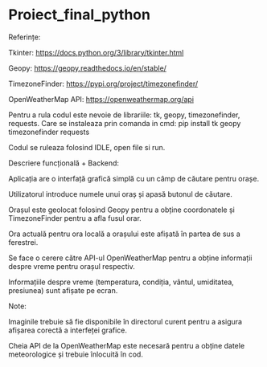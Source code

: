 # Proiect_final_python
Referințe: 

Tkinter: https://docs.python.org/3/library/tkinter.html 

Geopy: https://geopy.readthedocs.io/en/stable/ 

TimezoneFinder: https://pypi.org/project/timezonefinder/ 

OpenWeatherMap API: https://openweathermap.org/api 

 

Pentru a rula codul este nevoie de librariile: tk, geopy, timezonefinder, requests. Care se instaleaza prin comanda in cmd: pip install tk geopy timezonefinder requests 

Codul se ruleaza folosind IDLE, open file si run. 

 

Descriere funcțională + Backend: 

Aplicația are o interfață grafică simplă cu un câmp de căutare pentru orașe. 

Utilizatorul introduce numele unui oraș și apasă butonul de căutare. 

Orașul este geolocat folosind Geopy pentru a obține coordonatele și TimezoneFinder pentru a afla fusul orar. 

Ora actuală pentru ora locală a orașului este afișată în partea de sus a ferestrei. 

Se face o cerere către API-ul OpenWeatherMap pentru a obține informații despre vreme pentru orașul respectiv. 

Informațiile despre vreme (temperatura, condiția, vântul, umiditatea, presiunea) sunt afișate pe ecran. 

 

Note: 

Imaginile trebuie să fie disponibile în directorul curent pentru a asigura afișarea corectă a interfeței grafice. 

Cheia API de la OpenWeatherMap este necesară pentru a obține datele meteorologice și trebuie înlocuită în cod. 

 
